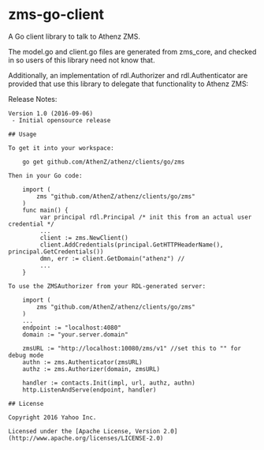 # zms-go-client

A Go client library to talk to Athenz ZMS.

The model.go and client.go files are generated from zms_core, and checked in so users of this library need not know that.

Additionally, an implementation of rdl.Authorizer and rdl.Authenticator are provided that use this library to delegate that functionality to Athenz ZMS:

Release Notes:
~~~~~~~~~~~~~~~~~~~~~~~~~~~~~~~~~~~~~~~~~~~~~~~~~~~~~~~~~~~~~~~~~~~~~~
Version 1.0 (2016-09-06)
 - Initial opensource release

## Usage

To get it into your workspace:

    go get github.com/AthenZ/athenz/clients/go/zms

Then in your Go code:

    import (
        zms "github.com/AthenZ/athenz/clients/go/zms"
    )
    func main() {
         var principal rdl.Principal /* init this from an actual user credential */
         ...
         client := zms.NewClient()
         client.AddCredentials(principal.GetHTTPHeaderName(), principal.GetCredentials())
         dmn, err := client.GetDomain("athenz") //
         ...
    }

To use the ZMSAuthorizer from your RDL-generated server:

    import (
        zms "github.com/AthenZ/athenz/clients/go/zms"
    )
    ...
    endpoint := "localhost:4080"
    domain := "your.server.domain"

    zmsURL := "http://localhost:10080/zms/v1" //set this to "" for debug mode
    authn := zms.Authenticator(zmsURL)
    authz := zms.Authorizer(domain, zmsURL)

    handler := contacts.Init(impl, url, authz, authn)
    http.ListenAndServe(endpoint, handler)

## License

Copyright 2016 Yahoo Inc.

Licensed under the [Apache License, Version 2.0](http://www.apache.org/licenses/LICENSE-2.0)
